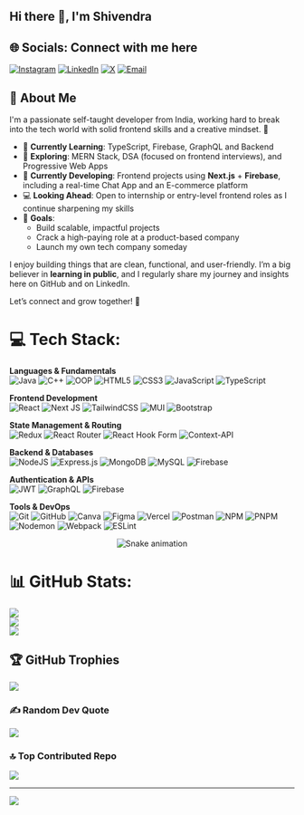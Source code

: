 ## Hi there 👋, I'm Shivendra

## 🌐 Socials: Connect with me here
[![Instagram](https://img.shields.io/badge/Instagram-%23E4405F.svg?logo=Instagram&logoColor=white)](https://instagram.com/shivendrawk) [![LinkedIn](https://img.shields.io/badge/LinkedIn-%230077B5.svg?logo=linkedin&logoColor=white)](https://linkedin.com/in/shivendra-dwivedi) [![X](https://img.shields.io/badge/X-black.svg?logo=X&logoColor=white)](https://x.com/@shivendrawk) [![Email](https://img.shields.io/badge/Email-D14836?logo=gmail&logoColor=white)](mailto:shivendrawk@gmail.com)


## 👋 About Me

I'm a passionate self-taught developer from India, working hard to break into the tech world with solid frontend skills and a creative mindset. 🚀

- 🎯 **Currently Learning**: TypeScript, Firebase, GraphQL and Backend
- 🧠 **Exploring**: MERN Stack, DSA (focused on frontend interviews), and Progressive Web Apps
- 🔨 **Currently Developing**: Frontend projects using **Next.js** + **Firebase**, including a real-time Chat App and an E-commerce platform  
- 💻 **Looking Ahead**: Open to internship or entry-level frontend roles as I continue sharpening my skills  
- 🌱 **Goals**:  
  - Build scalable, impactful projects  
  - Crack a high-paying role at a product-based company  
  - Launch my own tech company someday

I enjoy building things that are clean, functional, and user-friendly. I’m a big believer in **learning in public**, and I regularly share my journey and insights here on GitHub and on LinkedIn.

Let’s connect and grow together! 🚀


# 💻 Tech Stack:
**Languages & Fundamentals**  
![Java](https://img.shields.io/badge/Java-%23ED8B00.svg?style=for-the-badge&logo=java&logoColor=white) 
![C++](https://img.shields.io/badge/C++-%2300599C.svg?style=for-the-badge&logo=c%2B%2B&logoColor=white) 
![OOP](https://img.shields.io/badge/OOP-%23FF6F61.svg?style=for-the-badge&logo=codeforces&logoColor=white)
![HTML5](https://img.shields.io/badge/html5-%23E34F26.svg?style=for-the-badge&logo=html5&logoColor=white) 
![CSS3](https://img.shields.io/badge/css3-%231572B6.svg?style=for-the-badge&logo=css3&logoColor=white) 
![JavaScript](https://img.shields.io/badge/javascript-%23323330.svg?style=for-the-badge&logo=javascript&logoColor=%23F7DF1E) 
![TypeScript](https://img.shields.io/badge/typescript-%23007ACC.svg?style=for-the-badge&logo=typescript&logoColor=white)

**Frontend Development**  
![React](https://img.shields.io/badge/react-%2320232a.svg?style=for-the-badge&logo=react&logoColor=%2361DAFB) 
![Next JS](https://img.shields.io/badge/Next-black?style=for-the-badge&logo=next.js&logoColor=white) 
![TailwindCSS](https://img.shields.io/badge/tailwindcss-%2338B2AC.svg?style=for-the-badge&logo=tailwind-css&logoColor=white) 
![MUI](https://img.shields.io/badge/MUI-%230081CB.svg?style=for-the-badge&logo=mui&logoColor=white) 
![Bootstrap](https://img.shields.io/badge/bootstrap-%238511FA.svg?style=for-the-badge&logo=bootstrap&logoColor=white)

**State Management & Routing**  
![Redux](https://img.shields.io/badge/redux-%23593d88.svg?style=for-the-badge&logo=redux&logoColor=white) 
![React Router](https://img.shields.io/badge/React_Router-CA4245?style=for-the-badge&logo=react-router&logoColor=white) 
![React Hook Form](https://img.shields.io/badge/React%20Hook%20Form-%23EC5990.svg?style=for-the-badge&logo=reacthookform&logoColor=white) 
![Context-API](https://img.shields.io/badge/Context--Api-000000?style=for-the-badge&logo=react)

**Backend & Databases**  
![NodeJS](https://img.shields.io/badge/node.js-6DA55F?style=for-the-badge&logo=node.js&logoColor=white) 
![Express.js](https://img.shields.io/badge/express.js-%23404d59.svg?style=for-the-badge&logo=express&logoColor=%2361DAFB) 
![MongoDB](https://img.shields.io/badge/MongoDB-%234ea94b.svg?style=for-the-badge&logo=mongodb&logoColor=white) 
![MySQL](https://img.shields.io/badge/mysql-4479A1.svg?style=for-the-badge&logo=mysql&logoColor=white)
![Firebase](https://img.shields.io/badge/firebase-%23039BE5.svg?style=for-the-badge&logo=firebase)

**Authentication & APIs**  
![JWT](https://img.shields.io/badge/JWT-black?style=for-the-badge&logo=JSON%20web%20tokens) 
![GraphQL](https://img.shields.io/badge/-GraphQL-E10098?style=for-the-badge&logo=graphql&logoColor=white) 
![Firebase](https://img.shields.io/badge/firebase-a08021?style=for-the-badge&logo=firebase&logoColor=ffcd34)

**Tools & DevOps**  
![Git](https://img.shields.io/badge/git-%23F05033.svg?style=for-the-badge&logo=git&logoColor=white) 
![GitHub](https://img.shields.io/badge/github-%23121011.svg?style=for-the-badge&logo=github&logoColor=white) 
![Canva](https://img.shields.io/badge/Canva-%2300C4CC.svg?style=for-the-badge&logo=Canva&logoColor=white) 
![Figma](https://img.shields.io/badge/figma-%23F24E1E.svg?style=for-the-badge&logo=figma&logoColor=white) 
![Vercel](https://img.shields.io/badge/vercel-%23000000.svg?style=for-the-badge&logo=vercel&logoColor=white) 
![Postman](https://img.shields.io/badge/Postman-FF6C37?style=for-the-badge&logo=postman&logoColor=white) 
![NPM](https://img.shields.io/badge/NPM-%23CB3837.svg?style=for-the-badge&logo=npm&logoColor=white) 
![PNPM](https://img.shields.io/badge/pnpm-%234a4a4a.svg?style=for-the-badge&logo=pnpm&logoColor=f69220) 
![Nodemon](https://img.shields.io/badge/NODEMON-%23323330.svg?style=for-the-badge&logo=nodemon&logoColor=%BBDEAD) 
![Webpack](https://img.shields.io/badge/webpack-%238DD6F9.svg?style=for-the-badge&logo=webpack&logoColor=black) 
![ESLint](https://img.shields.io/badge/ESLint-4B3263?style=for-the-badge&logo=eslint&logoColor=white)

<!-- Snake Game Repo View -->

<div align="center">
  <img src="https://profile-readme-generator.com/assets/snake.svg" alt="Snake animation" />
</div>

# 📊 GitHub Stats:
![](https://github-readme-stats.vercel.app/api?username=ShivWK&theme=dark&hide_border=false&include_all_commits=true&count_private=true)<br/>
![](https://nirzak-streak-stats.vercel.app/?user=ShivWK&theme=dark&hide_border=false)<br/>
![](https://github-readme-stats.vercel.app/api/top-langs/?username=ShivWK&theme=dark&hide_border=false&include_all_commits=true&count_private=true&layout=compact)

## 🏆 GitHub Trophies
![](https://github-profile-trophy.vercel.app/?username=ShivWK&theme=radical&no-frame=false&no-bg=true&margin-w=4)

### ✍️ Random Dev Quote
![](https://quotes-github-readme.vercel.app/api?type=horizontal&theme=radical)

### 🔝 Top Contributed Repo
![](https://github-contributor-stats.vercel.app/api?username=ShivWK&limit=5&theme=dark&combine_all_yearly_contributions=true)

---
[![](https://visitcount.itsvg.in/api?id=ShivWK&icon=0&color=0)](https://visitcount.itsvg.in)

<!-- Proudly created with GPRM ( https://gprm.itsvg.in ) -->
